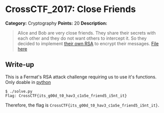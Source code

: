 # CrossCTF_2017: Close Friends

**Category:** Cryptography
**Points:** 20
**Description:**

>Alice and Bob are very close friends.
They share their secrets with each other and they do not want others to intercept it.
So they decided to implement [their own RSA](generate.py) to encrypt their messages.
[File here](output.txt)

## Write-up
This is a Fermat's RSA attack challenge requiring us to use it's functions. Only doable in [python](solve.py)

    $ ./solve.py 
    Flag: CrossCTF{its_g00d_t0_hav3_c1o5e_friend5_i5nt_it}

Therefore, the flag is `CrossCTF{its_g00d_t0_hav3_c1o5e_friend5_i5nt_it}`.